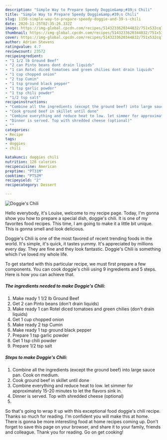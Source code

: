 ```yaml
---
description: "Simple Way to Prepare Speedy Doggie&amp;#39;s Chili"
title: "Simple Way to Prepare Speedy Doggie&amp;#39;s Chili"
slug: 1150-simple-way-to-prepare-speedy-doggie-and-39-s-chili
date: 2020-11-25T02:35:26.332Z
image: https://img-global.cpcdn.com/recipes/5143233620344832/751x532cq70/doggies-chili-recipe-main-photo.jpg
thumbnail: https://img-global.cpcdn.com/recipes/5143233620344832/751x532cq70/doggies-chili-recipe-main-photo.jpg
cover: https://img-global.cpcdn.com/recipes/5143233620344832/751x532cq70/doggies-chili-recipe-main-photo.jpg
author: Adrian Stevens
ratingvalue: 4.7
reviewcount: 23572
recipeingredient:
- "1 1/2 lb Ground Beef"
- "2 can Pinto beans dont drain liquids"
- "1 can Rotel diced tomatoes and green chilies dont drain liquids"
- "1 cup chopped onion"
- "2 tsp Cumin"
- "1 tsp ground black pepper"
- "1 tsp garlic powder"
- "1 tsp chili powder"
- "1/2 tsp salt"
recipeinstructions:
- "Combine all the ingredients (except the ground beef) into large sauce pan. Cook on medium."
- "Cook ground beef in skillet until done"
- "Combine everything and reduce heat to low. let simmer for approximately 15-20 minutes to let the flavors sink in."
- "Dinner is served. Top with shredded cheese (optional)"
- ""
categories:
- Recipe
tags:
- doggies
- chili

katakunci: doggies chili 
nutrition: 128 calories
recipecuisine: American
preptime: "PT31M"
cooktime: "PT52M"
recipeyield: "2"
recipecategory: Dessert

---
```



![Doggie&#39;s Chili](https://img-global.cpcdn.com/recipes/5143233620344832/751x532cq70/doggies-chili-recipe-main-photo.jpg)

Hello everybody, it's Louise, welcome to my recipe page. Today, I'm gonna show you how to prepare a special dish, doggie&#39;s chili. It is one of my favorites food recipes. This time, I am going to make it a little bit unique. This is gonna smell and look delicious.



Doggie&#39;s Chili is one of the most favored of recent trending foods in the world. It's simple, it's quick, it tastes yummy. It's appreciated by millions every day. They are fine and they look fantastic. Doggie&#39;s Chili is something which I've loved my whole life.


To get started with this particular recipe, we must first prepare a few components. You can cook doggie&#39;s chili using 9 ingredients and 5 steps. Here is how you can achieve that.

<!--inarticleads1-->

##### The ingredients needed to make Doggie&#39;s Chili:

1. Make ready 1 1/2 lb Ground Beef
1. Get 2 can Pinto beans (don&#39;t drain liquids)
1. Make ready 1 can Rotel diced tomatoes and green chilies (don&#39;t drain liquids)
1. Get 1 cup chopped onion
1. Make ready 2 tsp Cumin
1. Make ready 1 tsp ground black pepper
1. Prepare 1 tsp garlic powder
1. Get 1 tsp chili powder
1. Prepare 1/2 tsp salt




<!--inarticleads2-->

##### Steps to make Doggie&#39;s Chili:

1. Combine all the ingredients (except the ground beef) into large sauce pan. Cook on medium.
1. Cook ground beef in skillet until done
1. Combine everything and reduce heat to low. let simmer for approximately 15-20 minutes to let the flavors sink in.
1. Dinner is served. Top with shredded cheese (optional)
1. 




So that's going to wrap it up with this exceptional food doggie&#39;s chili recipe. Thanks so much for reading. I'm confident you will make this at home. There is gonna be more interesting food at home recipes coming up. Don't forget to save this page on your browser, and share it to your family, friends and colleague. Thank you for reading. Go on get cooking!
